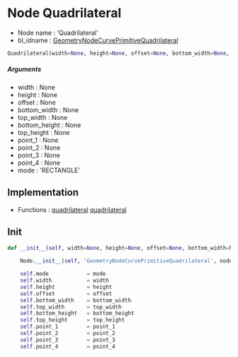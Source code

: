 # Node Quadrilateral

- Node name : 'Quadrilateral'
- bl_idname : [GeometryNodeCurvePrimitiveQuadrilateral](https://docs.blender.org/api/current/bpy.types.GeometryNodeCurvePrimitiveQuadrilateral.html)


``` python
Quadrilateral(width=None, height=None, offset=None, bottom_width=None, top_width=None, bottom_height=None, top_height=None, point_1=None, point_2=None, point_3=None, point_4=None, mode='RECTANGLE', node_label=None, node_color=None)
```
##### Arguments

- width : None
- height : None
- offset : None
- bottom_width : None
- top_width : None
- bottom_height : None
- top_height : None
- point_1 : None
- point_2 : None
- point_3 : None
- point_4 : None
- mode : 'RECTANGLE'

## Implementation

- Functions : [quadrilateral](/docs/GeoNodes/GeoNodesTree.md#quadrilateral) [quadrilateral](/docs/GeoNodes/GeoNodesTree.md#quadrilateral)

## Init

``` python
def __init__(self, width=None, height=None, offset=None, bottom_width=None, top_width=None, bottom_height=None, top_height=None, point_1=None, point_2=None, point_3=None, point_4=None, mode='RECTANGLE', node_label=None, node_color=None):

    Node.__init__(self, 'GeometryNodeCurvePrimitiveQuadrilateral', node_label=node_label, node_color=node_color)

    self.mode            = mode
    self.width           = width
    self.height          = height
    self.offset          = offset
    self.bottom_width    = bottom_width
    self.top_width       = top_width
    self.bottom_height   = bottom_height
    self.top_height      = top_height
    self.point_1         = point_1
    self.point_2         = point_2
    self.point_3         = point_3
    self.point_4         = point_4
```
